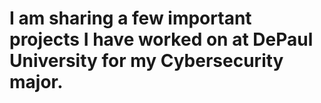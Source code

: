 # I am sharing a few important projects I have worked on at DePaul University for my Cybersecurity major. 

